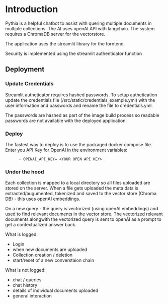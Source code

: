 # Introduction

Pythia is a helpful chatbot to assist with quering multiple documents in multiple collections. The AI uses openAI API with langchain. The system requires a ChromaDB server for the vectorstore.

The application uses the streamlit library for the forntend.

Security is implemented using the streamlit authenticator function

## Deployment

### Update Credentials

Streamlit autheticator requires hashed passwords. To setup authetication update the credentials file (/src/static/credentials_example.yml) with the user information and passwords and rename the file to credentials.yml.

The passwords are hashed as part of the image build process so readable passwords are not available with the deployed application.

### Deploy

The fastest way to deploy is to use the packaged docker compose file. Enter you API Key for OpenAI in the environment variables:

          - OPENAI_API_KEY= <YOUR OPEN API KEY>

### Under the hood

Each collection is mapped to a local directory so all files uploaded are stored on the server. When a file gets uploaded the meta data is extracted/augumented, tokenized and saved to the vector store (Chroma DB) - this uses openAI embeddings.

On a new query - the query is vectorized (using openAI embeddings) and used to find relevant documents in the vector store. The vectorized relevant documents alongwith the vectorized query is sent to openAI as a prompt to get a contextualized answer back.

What is logged:
- Login
- when new documents are uploaded
- Collection creation / deletion
- start/reset of a new converstaion chain

What is not logged:
- chat / queries
- chat history
- details of individual documents uploaded
- general interaction
